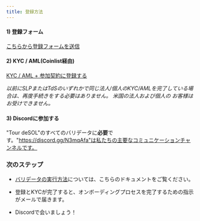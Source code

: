 ```yaml
---
title: 登録方法
---
```


#### 1) 登録フォーム

[こちらから登録フォームを送信](https://forms.gle/gQYLozj5u7yKU3HG6)

#### 2) KYC / AML(Coinlist経由)

[KYC / AML + 参加契約に登録する](https://tsm.coinlist.co/solana-staking)

_以前にSLPまたはTdSのいずれかで同じ法人/個人のKYC/AMLを完了している場合は、再度手続きをする必要はありません。 米国の法人および個人の お客様はお受けできません。_

#### 3) Discordに参加する

"Tour deSOL"のすべてのバリデータに**必要**です。"https://discord.gg/N3mqAfa"は私たちの主要なコミュニケーションチャンネルです。

### 次のステップ

- [バリデータの実行方法](../../running-validator.md)については、こちらのドキュメントをご覧ください。

- 登録とKYCが完了すると、オンボーディングプロセスを完了するための指示がメールで届きます。

- Discordで会いましょう！
